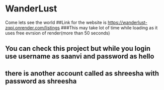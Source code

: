 # WanderLust
Come lets see the world
##Link for the website is https://wanderlust-zqpi.onrender.com/listings
###This may take lot of time while loading as it uses free evrsion of render(more than 50 seconds)
## You can check this project but while you login use username as saanvi and password as hello
## there is another account called as shreesha with password as shreesha
